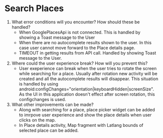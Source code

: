 # Search Places
1. What error conditions will you encounter? How should these be handled?
    - When GooglePlacesApi is not connected. This is handled by showing a Toast message to the User 
    - When there are no autocomplete results shown to the user. In this case user cannot move forward to the Place details page.
    - TIMEOUT in getting results from API call. Handled by showing Toast message to the User.
2. Where could the user experience break? How will you prevent this?
    - User exeperience can break when the user tries to rotate the screen while searching for a place. Usually after rotation new activity will be created and all the autocomplete results will disappear. This situation is handled by using android:configChanges="orientation|keyboardHidden|screenSize". As the UI in this application doesn't effect after screen rotation, this configchanges is used.
3. What other improvements can be made?
    - Along with searching for a place, place picker widget can be added to imrpove user experience and show the place details when user clicks on the map.
    - In Place details activity, Map fragment with Latlang bounds of selected place can be added. 